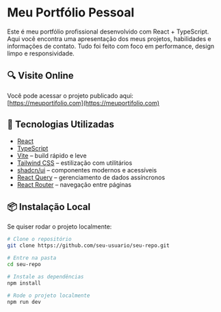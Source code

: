 # Meu Portfólio Pessoal

Este é meu portfólio profissional desenvolvido com React + TypeScript. Aqui você encontra uma apresentação dos meus projetos, habilidades e informações de contato. Tudo foi feito com foco em performance, design limpo e responsividade.

## 🔍 Visite Online

Você pode acessar o projeto publicado aqui:  
[https://meuportifolio.com](https://meuportifolio.com) <!-- substitua pela URL final assim que tiver -->

## 🚀 Tecnologias Utilizadas

- [React](https://reactjs.org/)
- [TypeScript](https://www.typescriptlang.org/)
- [Vite](https://vitejs.dev/) – build rápido e leve
- [Tailwind CSS](https://tailwindcss.com/) – estilização com utilitários
- [shadcn/ui](https://ui.shadcn.dev/) – componentes modernos e acessíveis
- [React Query](https://tanstack.com/query/latest) – gerenciamento de dados assíncronos
- [React Router](https://reactrouter.com/) – navegação entre páginas

## 📦 Instalação Local

Se quiser rodar o projeto localmente:

```bash
# Clone o repositório
git clone https://github.com/seu-usuario/seu-repo.git

# Entre na pasta
cd seu-repo

# Instale as dependências
npm install

# Rode o projeto localmente
npm run dev
